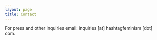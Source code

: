 ```yaml
---
layout: page
title: Contact
---
```


For press and other inquiries email: inquiries [at] hashtagfeminism [dot] com.
